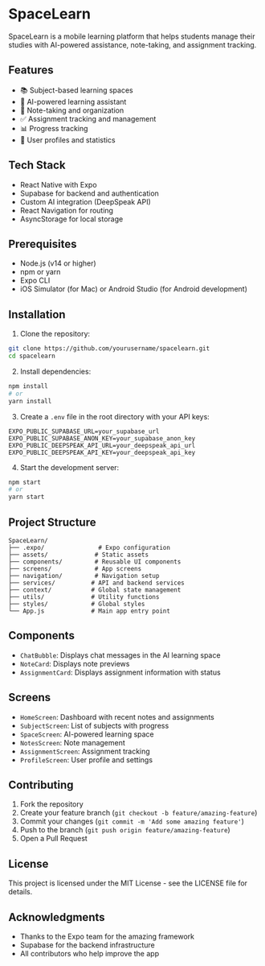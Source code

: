 # SpaceLearn

SpaceLearn is a mobile learning platform that helps students manage their studies with AI-powered assistance, note-taking, and assignment tracking.

## Features

- 📚 Subject-based learning spaces
- 🤖 AI-powered learning assistant
- 📝 Note-taking and organization
- ✅ Assignment tracking and management
- 📊 Progress tracking
- 👤 User profiles and statistics

## Tech Stack

- React Native with Expo
- Supabase for backend and authentication
- Custom AI integration (DeepSpeak API)
- React Navigation for routing
- AsyncStorage for local storage

## Prerequisites

- Node.js (v14 or higher)
- npm or yarn
- Expo CLI
- iOS Simulator (for Mac) or Android Studio (for Android development)

## Installation

1. Clone the repository:
```bash
git clone https://github.com/yourusername/spacelearn.git
cd spacelearn
```

2. Install dependencies:
```bash
npm install
# or
yarn install
```

3. Create a `.env` file in the root directory with your API keys:
```
EXPO_PUBLIC_SUPABASE_URL=your_supabase_url
EXPO_PUBLIC_SUPABASE_ANON_KEY=your_supabase_anon_key
EXPO_PUBLIC_DEEPSPEAK_API_URL=your_deepspeak_api_url
EXPO_PUBLIC_DEEPSPEAK_API_KEY=your_deepspeak_api_key
```

4. Start the development server:
```bash
npm start
# or
yarn start
```

## Project Structure

```
SpaceLearn/
├── .expo/               # Expo configuration
├── assets/             # Static assets
├── components/         # Reusable UI components
├── screens/            # App screens
├── navigation/         # Navigation setup
├── services/          # API and backend services
├── context/           # Global state management
├── utils/             # Utility functions
├── styles/            # Global styles
└── App.js             # Main app entry point
```

## Components

- `ChatBubble`: Displays chat messages in the AI learning space
- `NoteCard`: Displays note previews
- `AssignmentCard`: Displays assignment information with status

## Screens

- `HomeScreen`: Dashboard with recent notes and assignments
- `SubjectScreen`: List of subjects with progress
- `SpaceScreen`: AI-powered learning space
- `NotesScreen`: Note management
- `AssignmentScreen`: Assignment tracking
- `ProfileScreen`: User profile and settings

## Contributing

1. Fork the repository
2. Create your feature branch (`git checkout -b feature/amazing-feature`)
3. Commit your changes (`git commit -m 'Add some amazing feature'`)
4. Push to the branch (`git push origin feature/amazing-feature`)
5. Open a Pull Request

## License

This project is licensed under the MIT License - see the LICENSE file for details.

## Acknowledgments

- Thanks to the Expo team for the amazing framework
- Supabase for the backend infrastructure
- All contributors who help improve the app 